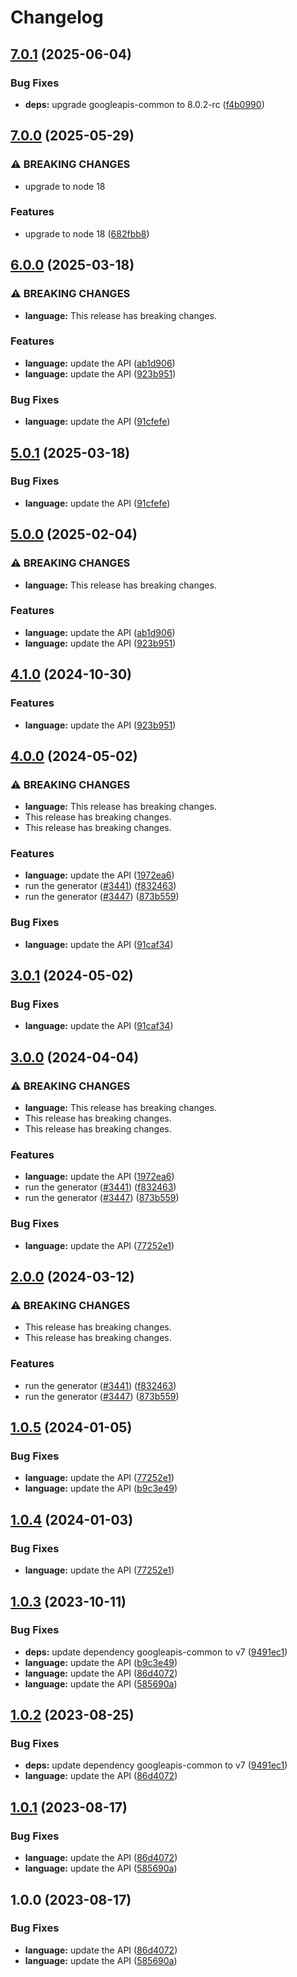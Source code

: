 # Changelog

## [7.0.1](https://github.com/googleapis/google-api-nodejs-client/compare/language-v7.0.0...language-v7.0.1) (2025-06-04)


### Bug Fixes

* **deps:** upgrade googleapis-common to 8.0.2-rc ([f4b0990](https://github.com/googleapis/google-api-nodejs-client/commit/f4b099071040cfbcfe4a2e7d487d45ee93b369e0))

## [7.0.0](https://github.com/googleapis/google-api-nodejs-client/compare/language-v6.0.0...language-v7.0.0) (2025-05-29)


### ⚠ BREAKING CHANGES

* upgrade to node 18

### Features

* upgrade to node 18 ([682fbb8](https://github.com/googleapis/google-api-nodejs-client/commit/682fbb869189ae92b3e9a194d37d0548af0c1f92))

## [6.0.0](https://github.com/googleapis/google-api-nodejs-client/compare/language-v5.0.1...language-v6.0.0) (2025-03-18)


### ⚠ BREAKING CHANGES

* **language:** This release has breaking changes.

### Features

* **language:** update the API ([ab1d906](https://github.com/googleapis/google-api-nodejs-client/commit/ab1d906884c89890cea66bd0016f540eef356627))
* **language:** update the API ([923b951](https://github.com/googleapis/google-api-nodejs-client/commit/923b951d3ebe7523ac2ea6e88e9dd810cd9478eb))


### Bug Fixes

* **language:** update the API ([91cfefe](https://github.com/googleapis/google-api-nodejs-client/commit/91cfefe291401cf3658f12505d7286fea91f7676))

## [5.0.1](https://github.com/googleapis/google-api-nodejs-client/compare/language-v5.0.0...language-v5.0.1) (2025-03-18)


### Bug Fixes

* **language:** update the API ([91cfefe](https://github.com/googleapis/google-api-nodejs-client/commit/91cfefe291401cf3658f12505d7286fea91f7676))

## [5.0.0](https://github.com/googleapis/google-api-nodejs-client/compare/language-v4.1.0...language-v5.0.0) (2025-02-04)


### ⚠ BREAKING CHANGES

* **language:** This release has breaking changes.

### Features

* **language:** update the API ([ab1d906](https://github.com/googleapis/google-api-nodejs-client/commit/ab1d906884c89890cea66bd0016f540eef356627))
* **language:** update the API ([923b951](https://github.com/googleapis/google-api-nodejs-client/commit/923b951d3ebe7523ac2ea6e88e9dd810cd9478eb))

## [4.1.0](https://github.com/googleapis/google-api-nodejs-client/compare/language-v4.0.0...language-v4.1.0) (2024-10-30)


### Features

* **language:** update the API ([923b951](https://github.com/googleapis/google-api-nodejs-client/commit/923b951d3ebe7523ac2ea6e88e9dd810cd9478eb))

## [4.0.0](https://github.com/googleapis/google-api-nodejs-client/compare/language-v3.0.1...language-v4.0.0) (2024-05-02)


### ⚠ BREAKING CHANGES

* **language:** This release has breaking changes.
* This release has breaking changes.
* This release has breaking changes.

### Features

* **language:** update the API ([1972ea6](https://github.com/googleapis/google-api-nodejs-client/commit/1972ea604b5d67ece5986888f12150f601980ab1))
* run the generator ([#3441](https://github.com/googleapis/google-api-nodejs-client/issues/3441)) ([f832463](https://github.com/googleapis/google-api-nodejs-client/commit/f832463312572dc58fe89f9254282982a520d1df))
* run the generator ([#3447](https://github.com/googleapis/google-api-nodejs-client/issues/3447)) ([873b559](https://github.com/googleapis/google-api-nodejs-client/commit/873b55950bcf04db37f08e8a62caa6e4a9b9c487))


### Bug Fixes

* **language:** update the API ([91caf34](https://github.com/googleapis/google-api-nodejs-client/commit/91caf3471150689b54fa2a51cde93de44c595df7))

## [3.0.1](https://github.com/googleapis/google-api-nodejs-client/compare/language-v3.0.0...language-v3.0.1) (2024-05-02)


### Bug Fixes

* **language:** update the API ([91caf34](https://github.com/googleapis/google-api-nodejs-client/commit/91caf3471150689b54fa2a51cde93de44c595df7))

## [3.0.0](https://github.com/googleapis/google-api-nodejs-client/compare/language-v2.0.0...language-v3.0.0) (2024-04-04)


### ⚠ BREAKING CHANGES

* **language:** This release has breaking changes.
* This release has breaking changes.
* This release has breaking changes.

### Features

* **language:** update the API ([1972ea6](https://github.com/googleapis/google-api-nodejs-client/commit/1972ea604b5d67ece5986888f12150f601980ab1))
* run the generator ([#3441](https://github.com/googleapis/google-api-nodejs-client/issues/3441)) ([f832463](https://github.com/googleapis/google-api-nodejs-client/commit/f832463312572dc58fe89f9254282982a520d1df))
* run the generator ([#3447](https://github.com/googleapis/google-api-nodejs-client/issues/3447)) ([873b559](https://github.com/googleapis/google-api-nodejs-client/commit/873b55950bcf04db37f08e8a62caa6e4a9b9c487))


### Bug Fixes

* **language:** update the API ([77252e1](https://github.com/googleapis/google-api-nodejs-client/commit/77252e1b9c209700260742a3884ff628457387f7))

## [2.0.0](https://github.com/googleapis/google-api-nodejs-client/compare/language-v1.0.5...language-v2.0.0) (2024-03-12)


### ⚠ BREAKING CHANGES

* This release has breaking changes.
* This release has breaking changes.

### Features

* run the generator ([#3441](https://github.com/googleapis/google-api-nodejs-client/issues/3441)) ([f832463](https://github.com/googleapis/google-api-nodejs-client/commit/f832463312572dc58fe89f9254282982a520d1df))
* run the generator ([#3447](https://github.com/googleapis/google-api-nodejs-client/issues/3447)) ([873b559](https://github.com/googleapis/google-api-nodejs-client/commit/873b55950bcf04db37f08e8a62caa6e4a9b9c487))

## [1.0.5](https://github.com/googleapis/google-api-nodejs-client/compare/language-v1.0.4...language-v1.0.5) (2024-01-05)


### Bug Fixes

* **language:** update the API ([77252e1](https://github.com/googleapis/google-api-nodejs-client/commit/77252e1b9c209700260742a3884ff628457387f7))
* **language:** update the API ([b9c3e49](https://github.com/googleapis/google-api-nodejs-client/commit/b9c3e4940a7b6d5b578a6496b54a41ec9ceb21d1))

## [1.0.4](https://github.com/googleapis/google-api-nodejs-client/compare/language-v1.0.3...language-v1.0.4) (2024-01-03)


### Bug Fixes

* **language:** update the API ([77252e1](https://github.com/googleapis/google-api-nodejs-client/commit/77252e1b9c209700260742a3884ff628457387f7))

## [1.0.3](https://github.com/googleapis/google-api-nodejs-client/compare/language-v1.0.2...language-v1.0.3) (2023-10-11)


### Bug Fixes

* **deps:** update dependency googleapis-common to v7 ([9491ec1](https://github.com/googleapis/google-api-nodejs-client/commit/9491ec1cdc3c413e7d73edcfcd59cf5c28a7c855))
* **language:** update the API ([b9c3e49](https://github.com/googleapis/google-api-nodejs-client/commit/b9c3e4940a7b6d5b578a6496b54a41ec9ceb21d1))
* **language:** update the API ([86d4072](https://github.com/googleapis/google-api-nodejs-client/commit/86d4072801d2f4feb3534bc3c506ef779a967d22))
* **language:** update the API ([585690a](https://github.com/googleapis/google-api-nodejs-client/commit/585690a03375763f2f3f69d1b89525be79d926c3))

## [1.0.2](https://github.com/googleapis/google-api-nodejs-client/compare/language-v1.0.1...language-v1.0.2) (2023-08-25)


### Bug Fixes

* **deps:** update dependency googleapis-common to v7 ([9491ec1](https://github.com/googleapis/google-api-nodejs-client/commit/9491ec1cdc3c413e7d73edcfcd59cf5c28a7c855))
* **language:** update the API ([86d4072](https://github.com/googleapis/google-api-nodejs-client/commit/86d4072801d2f4feb3534bc3c506ef779a967d22))

## [1.0.1](https://github.com/googleapis/google-api-nodejs-client/compare/language-v1.0.0...language-v1.0.1) (2023-08-17)


### Bug Fixes

* **language:** update the API ([86d4072](https://github.com/googleapis/google-api-nodejs-client/commit/86d4072801d2f4feb3534bc3c506ef779a967d22))
* **language:** update the API ([585690a](https://github.com/googleapis/google-api-nodejs-client/commit/585690a03375763f2f3f69d1b89525be79d926c3))

## 1.0.0 (2023-08-17)


### Bug Fixes

* **language:** update the API ([86d4072](https://github.com/googleapis/google-api-nodejs-client/commit/86d4072801d2f4feb3534bc3c506ef779a967d22))
* **language:** update the API ([585690a](https://github.com/googleapis/google-api-nodejs-client/commit/585690a03375763f2f3f69d1b89525be79d926c3))
